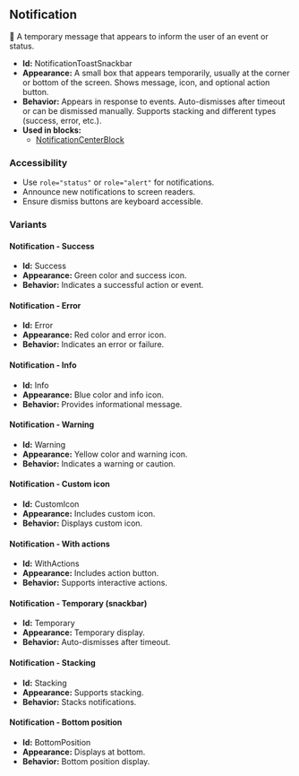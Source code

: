 ## Notification
🔔 A temporary message that appears to inform the user of an event or status.
- **Id:** NotificationToastSnackbar
- **Appearance:** A small box that appears temporarily, usually at the corner or bottom of the screen. Shows message, icon, and optional action button.
- **Behavior:** Appears in response to events. Auto-dismisses after timeout or can be dismissed manually. Supports stacking and different types (success, error, etc.).
- **Used in blocks:**
  - [NotificationCenterBlock](blocks.md#notification-center-block)
### Accessibility
- Use `role="status"` or `role="alert"` for notifications.
- Announce new notifications to screen readers.
- Ensure dismiss buttons are keyboard accessible.

### Variants
#### Notification - **Success**
- **Id:** Success
- **Appearance:** Green color and success icon.
- **Behavior:** Indicates a successful action or event.
#### Notification - **Error**
- **Id:** Error
- **Appearance:** Red color and error icon.
- **Behavior:** Indicates an error or failure.
#### Notification - **Info**
- **Id:** Info
- **Appearance:** Blue color and info icon.
- **Behavior:** Provides informational message.
#### Notification - **Warning**
- **Id:** Warning
- **Appearance:** Yellow color and warning icon.
- **Behavior:** Indicates a warning or caution.
#### Notification - **Custom icon**
- **Id:** CustomIcon
- **Appearance:** Includes custom icon.
- **Behavior:** Displays custom icon.
#### Notification - **With actions**
- **Id:** WithActions
- **Appearance:** Includes action button.
- **Behavior:** Supports interactive actions.
#### Notification - **Temporary (snackbar)**
- **Id:** Temporary
- **Appearance:** Temporary display.
- **Behavior:** Auto-dismisses after timeout.
#### Notification - **Stacking**
- **Id:** Stacking
- **Appearance:** Supports stacking.
- **Behavior:** Stacks notifications.
#### Notification - **Bottom position**
- **Id:** BottomPosition
- **Appearance:** Displays at bottom.
- **Behavior:** Bottom position display.

